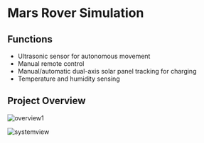 # Mars Rover Simulation

## Functions 

- Ultrasonic sensor for autonomous movement
- Manual remote control
- Manual/automatic dual-axis solar panel tracking for charging
- Temperature and humidity sensing

## Project Overview

![overview1](https://github.com/vic9112/MarsRover/assets/137171415/4f6a7626-de28-452f-9a98-6d95c7bacc7e)

![systemview](https://github.com/vic9112/MarsRover/assets/137171415/20ad26e5-f1ae-44dc-be27-08700006ecd6)
